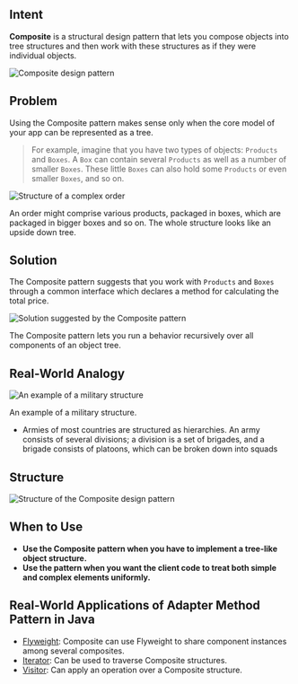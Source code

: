 ## Intent

**Composite** is a structural design pattern that lets you compose objects into tree structures and then work with these structures as if they were individual objects.

![Composite design pattern](https://refactoring.guru/images/patterns/content/composite/composite.png)

## Problem

Using the Composite pattern makes sense only when the core model of your app can be represented as a tree.

> For example, imagine that you have two types of objects: `Products` and `Boxes`. A `Box` can contain several `Products` as well as a number of smaller `Boxes`. These little `Boxes` can also hold some `Products` or even smaller `Boxes`, and so on.

![Structure of a complex order](https://refactoring.guru/images/patterns/diagrams/composite/problem-en.png)

An order might comprise various products, packaged in boxes, which are packaged in bigger boxes and so on. The whole structure looks like an upside down tree.

## Solution
The Composite pattern suggests that you work with `Products` and `Boxes` through a common interface which declares a method for calculating the total price.

![Solution suggested by the Composite pattern](https://refactoring.guru/images/patterns/content/composite/composite-comic-1-en.png)

The Composite pattern lets you run a behavior recursively over all components of an object tree.

## Real-World Analogy

![An example of a military structure](https://refactoring.guru/images/patterns/diagrams/composite/live-example.png)

An example of a military structure.

- Armies of most countries are structured as hierarchies. An army consists of several divisions; a division is a set of brigades, and a brigade consists of platoons, which can be broken down into squads

## Structure

![Structure of the Composite design pattern](https://refactoring.guru/images/patterns/diagrams/composite/structure-en.png)

## When to Use

- **Use the Composite pattern when you have to implement a tree-like object structure.**
- **Use the pattern when you want the client code to treat both simple and complex elements uniformly.**

## Real-World Applications of Adapter Method Pattern in Java

* [Flyweight](https://java-design-patterns.com/patterns/flyweight/): Composite can use Flyweight to share component instances among several composites.
* [Iterator](https://java-design-patterns.com/patterns/iterator/): Can be used to traverse Composite structures.
* [Visitor](https://java-design-patterns.com/patterns/visitor/): Can apply an operation over a Composite structure.
